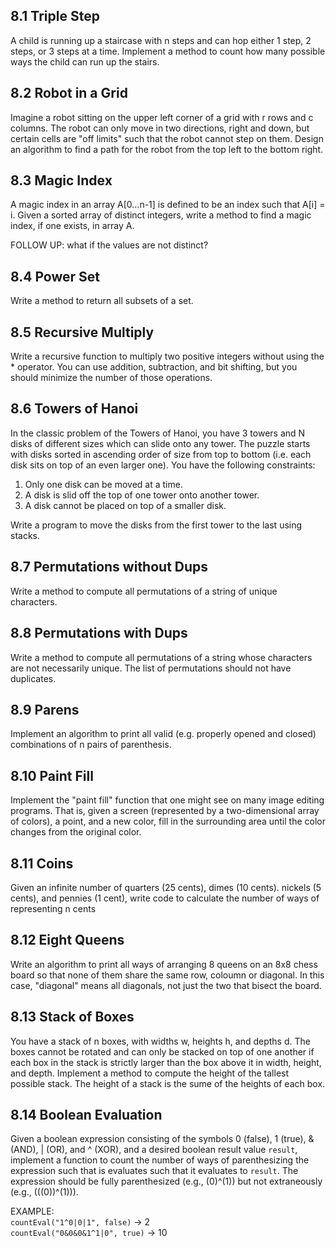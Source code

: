 ## 8.1 Triple Step

A child is running up a staircase with n steps and can hop either 1 step, 2 steps, or 3 steps at a time. Implement a method to count how many possible ways the child can run up the stairs.

## 8.2 Robot in a Grid

Imagine a robot sitting on the upper left corner of a grid with r rows and c columns. The robot can only move in two directions, right and down, but certain cells are "off limits" such that the robot cannot step on them. Design an algorithm to find a path for the robot from the top left to the bottom right.

## 8.3 Magic Index

A magic index in an array A[0...n-1] is defined to be an index such that A[i] = i. Given a sorted array of distinct integers, write a method to find a magic index, if one exists, in array A.

FOLLOW UP: what if the values are not distinct?

## 8.4 Power Set

Write a method to return all subsets of a set.

## 8.5 Recursive Multiply

Write a recursive function to multiply two positive integers without using the \* operator. You can use addition, subtraction, and bit shifting, but you should minimize the number of those operations.

## 8.6 Towers of Hanoi

In the classic problem of the Towers of Hanoi, you have 3 towers and N disks of different sizes which can slide onto any tower. The puzzle starts with disks sorted in ascending order of size from top to bottom (i.e. each disk sits on top of an even larger one). You have the following constraints:

1. Only one disk can be moved at a time.
2. A disk is slid off the top of one tower onto another tower.
3. A disk cannot be placed on top of a smaller disk.

Write a program to move the disks from the first tower to the last using stacks.

## 8.7 Permutations without Dups

Write a method to compute all permutations of a string of unique characters.

## 8.8 Permutations with Dups

Write a method to compute all permutations of a string whose characters are not necessarily unique. The list of permutations should not have duplicates.

## 8.9 Parens

Implement an algorithm to print all valid (e.g. properly opened and closed) combinations of n pairs of parenthesis.

## 8.10 Paint Fill

Implement the "paint fill" function that one might see on many image editing programs. That is, given a screen (represented by a two-dimensional array of colors), a point, and a new color, fill in the surrounding area until the color changes from the original color.

## 8.11 Coins

Given an infinite number of quarters (25 cents), dimes (10 cents). nickels (5 cents), and pennies (1 cent), write code to calculate the number of ways of representing n cents

## 8.12 Eight Queens

Write an algorithm to print all ways of arranging 8 queens on an 8x8 chess board so that none of them share the same row, coloumn or diagonal. In this case, "diagonal" means all diagonals, not just the two that bisect the board.

## 8.13 Stack of Boxes

You have a stack of n boxes, with widths w, heights h, and depths d. The boxes cannot be rotated and can only be stacked on top of one another if each box in the stack is strictly larger than the box above it in width, height, and depth. Implement a method to compute the height of the tallest possible stack. The height of a stack is the sume of the heights of each box.

## 8.14 Boolean Evaluation

Given a boolean expression consisting of the symbols 0 (false), 1 (true), & (AND), | (OR), and ^ (XOR), and a desired boolean result value `result`, implement a function to count the number of ways of parenthesizing the expression such that is evaluates such that it evaluates to `result`. The expression should be fully parenthesized (e.g., (0)^(1)) but not extraneously (e.g., (((0))^(1))).

EXAMPLE:  
`countEval("1^0|0|1", false)` -> 2  
`countEval("0&0&0&1^1|0", true)` -> 10
